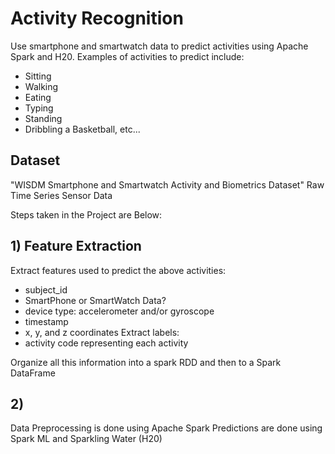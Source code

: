 # Activity Recognition
Use smartphone and smartwatch data to predict activities using Apache Spark and H20. 
Examples of activities to predict include: 
  - Sitting
  - Walking
  - Eating
  - Typing
  - Standing
  - Dribbling a Basketball, etc...

## Dataset
"WISDM Smartphone and Smartwatch Activity and Biometrics Dataset"
Raw Time Series Sensor Data

Steps taken in the Project are Below: 

## 1) Feature Extraction
Extract features used to predict the above activities:
  - subject_id
  - SmartPhone or SmartWatch Data?
  - device type: accelerometer and/or gyroscope
  - timestamp 
  - x, y, and z coordinates
Extract labels: 
  - activity code representing each activity

Organize all this information into a spark RDD and then to a Spark DataFrame

## 2) 
  
 Data Preprocessing is done using Apache Spark
 Predictions are done using Spark ML and Sparkling Water (H20)
